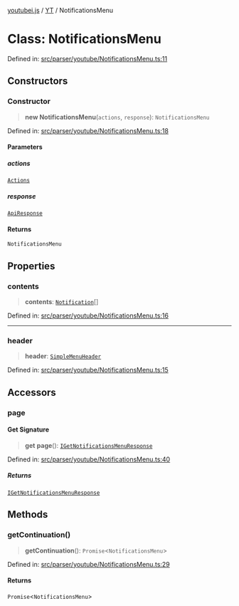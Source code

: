 [youtubei.js](../../../../README.md) / [YT](../README.md) / NotificationsMenu

# Class: NotificationsMenu

Defined in: [src/parser/youtube/NotificationsMenu.ts:11](https://github.com/LuanRT/YouTube.js/blob/0733f60b57877f6b8b87dfd5cc6195b5085f5c09/src/parser/youtube/NotificationsMenu.ts#L11)

## Constructors

### Constructor

> **new NotificationsMenu**(`actions`, `response`): `NotificationsMenu`

Defined in: [src/parser/youtube/NotificationsMenu.ts:18](https://github.com/LuanRT/YouTube.js/blob/0733f60b57877f6b8b87dfd5cc6195b5085f5c09/src/parser/youtube/NotificationsMenu.ts#L18)

#### Parameters

##### actions

[`Actions`](../../../../classes/Actions.md)

##### response

[`ApiResponse`](../../../../interfaces/ApiResponse.md)

#### Returns

`NotificationsMenu`

## Properties

### contents

> **contents**: [`Notification`](../../YTNodes/classes/Notification.md)[]

Defined in: [src/parser/youtube/NotificationsMenu.ts:16](https://github.com/LuanRT/YouTube.js/blob/0733f60b57877f6b8b87dfd5cc6195b5085f5c09/src/parser/youtube/NotificationsMenu.ts#L16)

***

### header

> **header**: [`SimpleMenuHeader`](../../YTNodes/classes/SimpleMenuHeader.md)

Defined in: [src/parser/youtube/NotificationsMenu.ts:15](https://github.com/LuanRT/YouTube.js/blob/0733f60b57877f6b8b87dfd5cc6195b5085f5c09/src/parser/youtube/NotificationsMenu.ts#L15)

## Accessors

### page

#### Get Signature

> **get** **page**(): [`IGetNotificationsMenuResponse`](../../../../type-aliases/IGetNotificationsMenuResponse.md)

Defined in: [src/parser/youtube/NotificationsMenu.ts:40](https://github.com/LuanRT/YouTube.js/blob/0733f60b57877f6b8b87dfd5cc6195b5085f5c09/src/parser/youtube/NotificationsMenu.ts#L40)

##### Returns

[`IGetNotificationsMenuResponse`](../../../../type-aliases/IGetNotificationsMenuResponse.md)

## Methods

### getContinuation()

> **getContinuation**(): `Promise`\<`NotificationsMenu`\>

Defined in: [src/parser/youtube/NotificationsMenu.ts:29](https://github.com/LuanRT/YouTube.js/blob/0733f60b57877f6b8b87dfd5cc6195b5085f5c09/src/parser/youtube/NotificationsMenu.ts#L29)

#### Returns

`Promise`\<`NotificationsMenu`\>
